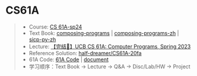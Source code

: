 # CS61A

> + Course: [CS 61A-sp24](https://cs61a.org/)
> + Text Book: [composing-programs](https://www.composingprograms.com/) | [composing-programs-zh](https://composingprograms.netlify.app/) | [sicp-py-zh](https://github.com/wizardforcel/sicp-py-zh?tab=readme-ov-file)
> + Lecture: [【完结🎉】UCB CS 61A: Computer Programs, Spring 2023](https://www.bilibili.com/video/BV1s3411G7yM/)
> + Reference Solution: [half-dreamer/CS61A-20fa](https://github.com/half-dreamer/CS61A-20fa)
> + 61A Code: [61A Code](https://code.cs61a.org/) | [document](https://cs61a.org/articles/61a-code-docs/)
> + 学习顺序：Text Book -> Lecture -> Q&A -> Disc/Lab/HW -> Project


